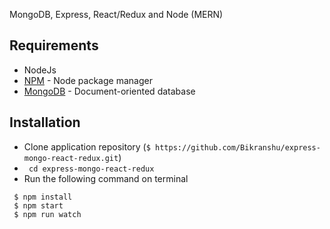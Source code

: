 MongoDB, Express, React/Redux and Node (MERN)

## Requirements

- NodeJs
- [NPM](https://npmjs.org/) - Node package manager
- [MongoDB](https://www.mongodb.com/) - Document-oriented database

## Installation

- Clone application repository
(```$ https://github.com/Bikranshu/express-mongo-react-redux.git```)
- ``` cd express-mongo-react-redux```
- Run the following command on terminal 
```
 $ npm install
 $ npm start
 $ npm run watch
```